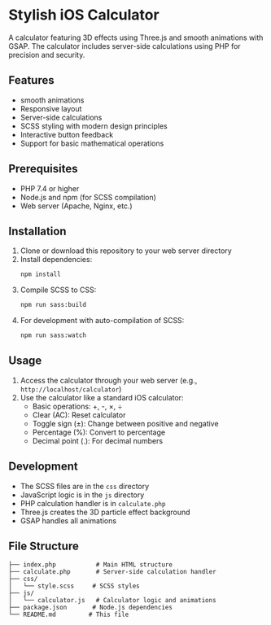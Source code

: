 # Stylish iOS Calculator

A calculator featuring 3D effects using Three.js and smooth animations with GSAP. The calculator includes server-side calculations using PHP for precision and security.

## Features

- smooth animations
- Responsive layout
- Server-side calculations
- SCSS styling with modern design principles
- Interactive button feedback
- Support for basic mathematical operations

## Prerequisites

- PHP 7.4 or higher
- Node.js and npm (for SCSS compilation)
- Web server (Apache, Nginx, etc.)

## Installation

1. Clone or download this repository to your web server directory
2. Install dependencies:
   ```bash
   npm install
   ```
3. Compile SCSS to CSS:
   ```bash
   npm run sass:build
   ```
4. For development with auto-compilation of SCSS:
   ```bash
   npm run sass:watch
   ```

## Usage

1. Access the calculator through your web server (e.g., `http://localhost/calculator`)
2. Use the calculator like a standard iOS calculator:
   - Basic operations: +, -, ×, ÷
   - Clear (AC): Reset calculator
   - Toggle sign (±): Change between positive and negative
   - Percentage (%): Convert to percentage
   - Decimal point (.): For decimal numbers

## Development

- The SCSS files are in the `css` directory
- JavaScript logic is in the `js` directory
- PHP calculation handler is in `calculate.php`
- Three.js creates the 3D particle effect background
- GSAP handles all animations

## File Structure

```
├── index.php           # Main HTML structure
├── calculate.php       # Server-side calculation handler
├── css/
│   └── style.scss     # SCSS styles
├── js/
│   └── calculator.js   # Calculator logic and animations
├── package.json       # Node.js dependencies
└── README.md         # This file
```